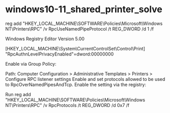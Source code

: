 # windows10-11_shared_printer_solve

reg add "HKEY_LOCAL_MACHINE\SOFTWARE\Policies\Microsoft\Windows NT\Printers\RPC" /v RpcUseNamedPipeProtocol /t REG_DWORD /d 1 /f

Windows Registry Editor Version 5.00

[HKEY_LOCAL_MACHINE\System\CurrentControlSet\Control\Print]
"RpcAuthnLevelPrivacyEnabled"=dword:00000000




Enable via Group Policy:

Path: Computer Configuration > Administrative Templates > Printers > Configure RPC listener settings
Enable and set protocols allowed to be used to RpcOverNamedPipesAndTcp.
Enable the setting via the registry:

Run reg add "HKEY_LOCAL_MACHINE\SOFTWARE\Policies\Microsoft\Windows NT\Printers\RPC" /v RpcProtocols /t REG_DWORD /d 0x7 /f

